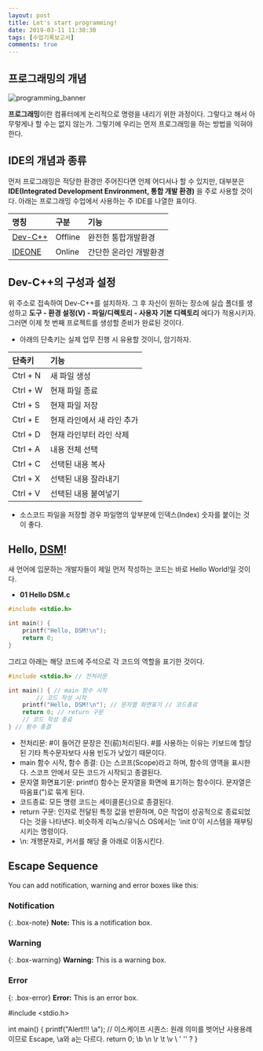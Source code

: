 ```yaml
---
layout: post
title: Let's start programming!
date: 2019-03-11 11:30:30
tags: [수업기록보고서]
comments: true
---
```


## 프로그래밍의 개념
![programming_banner](https://www.valuecoders.com/blog/wp-content/uploads/2017/09/11-Top-Programming-Trends-To-Look-For-In-20172.jpg)

**프로그래밍**이란 컴퓨터에게 논리적으로 명령을 내리기 위한 과정이다. 그렇다고 해서 아무렇게나 할 수는 없지 않는가. 그렇기에 우리는 먼저 프로그래밍을 하는 방법을 익혀야 한다.

## IDE의 개념과 종류
먼저 프로그래밍은 적당한 환경만 주어진다면 언제 어디서나 할 수 있지만, 대부분은 **IDE(Integrated Development Environment, 통합 개발 환경)** 을 주로 사용할 것이다. 아래는 프로그래밍 수업에서 사용하는 주 IDE를 나열한 표이다.

| 명칭 | 구분 | 기능 |
| :-- | :-- | :-- |
| [Dev-C++](https://sourceforge.net/projects/orwelldevcpp/) | Offline | 완전한 통합개발환경 |
| [IDEONE](https://ideone.com) | Online | 간단한 온라인 개발환경 |

## Dev-C++의 구성과 설정
위 주소로 접속하여 Dev-C++를 설치하자. 그 후 자신이 원하는 장소에 실습 폴더를 생성하고 **도구 - 환경 설정(V) - 파일/디렉토리 - 사용자 기본 디렉토리** 에다가 적용시키자. 그러면 이제 첫 번째 프로젝트를 생성할 준비가 완료된 것이다.

- 아래의 단축키는 실제 업무 진행 시 유용할 것이니, 암기하자.

| 단축키 | 기능 |
| :-- | :-- |
| Ctrl + N | 새 파일 생성 |
| Ctrl + W | 현재 파일 종료 |
| Ctrl + S | 현재 파일 저장 |
| Ctrl + E | 현재 라인에서 새 라인 추가 |
| Ctrl + D | 현재 라인부터 라인 삭제 |
| Ctrl + A | 내용 전체 선택 |
| Ctrl + C | 선택된 내용 복사 |
| Ctrl + X | 선택된 내용 잘라내기 |
| Ctrl + V | 선택된 내용 붙여넣기 |

- 소스코드 파일을 저장할 경우 파일명의 앞부분에 인덱스(Index) 숫자를 붙이는 것이 좋다.

## Hello, [DSM](https://dsmhs.djsch.kr)!
새 언어에 입문하는 개발자들이 제일 먼저 작성하는 코드는 바로 Hello World!일 것이다.

- **01 Hello DSM.c**
```c
#include <stdio.h>

int main() {
	printf("Hello, DSM!\n");
	return 0;
}
```

그리고 아래는 해당 코드에 주석으로 각 코드의 역할을 표기한 것이다.

```c
#include <stdio.h> // 전처리문

int main() { // main 함수 시작
    	// 코드 작성 시작
	printf("Hello, DSM!\n"); // 문자열 화면표기 // 코드종료
	return 0; // return 구문
	// 코드 작성 종료
} // 함수 종결
```
- 전처리문: #이 들어간 문장은 전(前)처리된다. #를 사용하는 이유는 키보드에 할당된 기타 특수문자보다 사용 빈도가 낮았기 때문이다.
- main 함수 시작, 함수 종결: {}는 스코프(Scope)라고 하며, 함수의 영역을 표시한다. 스코프 안에서 모든 코드가 시작되고 종결된다.
- 문자열 화면표기문: printf() 함수는 문자열을 화면에 표기하는 함수이다. 문자열은 따옴표(")로 묶게 된다.
- 코드종료: 모든 명령 코드는 세미콜론(;)으로 종결된다.
- return 구문: 인자로 전달된 특정 값을 반환하며, 0은 작업이 성공적으로 종료되었다는 것을 나타낸다. 비슷하게 리눅스/유닉스 OS에서는 'init 0'이 시스템을 재부팅시키는 명령이다.
- \n: 개행문자로, 커서를 해당 줄 아래로 이동시킨다.

## Escape Sequence
You can add notification, warning and error boxes like this:

### Notification

{: .box-note}
**Note:** This is a notification box.

### Warning

{: .box-warning}
**Warning:** This is a warning box.

### Error

{: .box-error}
**Error:** This is an error box.

#include <stdio.h>

int main() {
	printf("Alert!!! \a"); // 이스케이프 시퀀스: 원래 의미를 벗어난 사용용례이므로 Escape, \a와 a는 다르다. 
	return 0;
	\b \n \r \t \v \\ \' \'' \?
}
